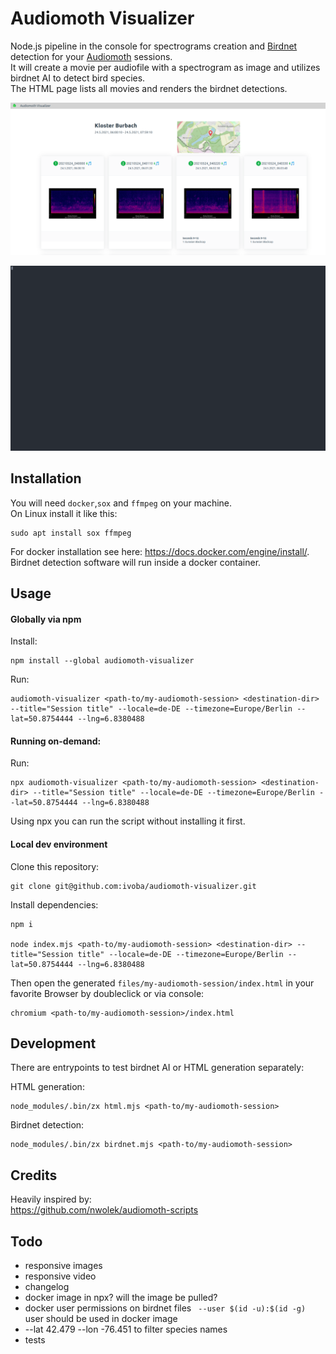 # Audiomoth Visualizer

Node.js pipeline in the console for spectrograms creation and [Birdnet](https://github.com/kahst/BirdNET) detection for your [Audiomoth](https://www.openacousticdevices.info/audiomoth) sessions.  
It will create a movie per audiofile with a spectrogram as image and utilizes birdnet AI to detect bird species.  
The HTML page lists all movies and renders the birdnet detections.

![](audiomoth-visualizer.png)

![](asciinema.svg)

## Installation

You will need `docker`,`sox` and `ffmpeg` on your machine.  
On Linux install it like this:

    sudo apt install sox ffmpeg

For docker installation see here: https://docs.docker.com/engine/install/.  
Birdnet detection software will run inside a docker container.

## Usage

#### Globally via npm

Install:

    npm install --global audiomoth-visualizer

Run:

    audiomoth-visualizer <path-to/my-audiomoth-session> <destination-dir> --title="Session title" --locale=de-DE --timezone=Europe/Berlin --lat=50.8754444 --lng=6.8380488

#### Running on-demand:

Run:

    npx audiomoth-visualizer <path-to/my-audiomoth-session> <destination-dir> --title="Session title" --locale=de-DE --timezone=Europe/Berlin --lat=50.8754444 --lng=6.8380488

Using npx you can run the script without installing it first.

#### Local dev environment

Clone this repository:

    git clone git@github.com:ivoba/audiomoth-visualizer.git

Install dependencies:

    npm i

    node index.mjs <path-to/my-audiomoth-session> <destination-dir> --title="Session title" --locale=de-DE --timezone=Europe/Berlin --lat=50.8754444 --lng=6.8380488

Then open the generated `files/my-audiomoth-session/index.html` in your favorite Browser by doubleclick or via console:

    chromium <path-to/my-audiomoth-session>/index.html

## Development

There are entrypoints to test birdnet AI or HTML generation separately:

HTML generation:

    node_modules/.bin/zx html.mjs <path-to/my-audiomoth-session>

Birdnet detection:

    node_modules/.bin/zx birdnet.mjs <path-to/my-audiomoth-session>

## Credits

Heavily inspired by:  
https://github.com/nwolek/audiomoth-scripts

## Todo

- responsive images
- responsive video
- changelog
- docker image in npx? will the image be pulled?
- docker user permissions on birdnet files
  ` --user $(id -u):$(id -g)`
  user should be used in docker image
- --lat 42.479 --lon -76.451 to filter species names
- tests
